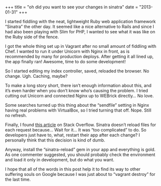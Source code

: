 +++
title = "oh did you want to see your changes in sinatra"
date = "2013-01-31"
+++

I started fiddling with the neat, lightweight Ruby web application framework 
“Sinatra” the other day. It seemed like a nice alternative to Rails and since 
I had also been playing with Slim for PHP, I wanted to see what it was like on 
the Ruby side of the fence.

I got the whole thing set up in Vagrant after no small amount of fiddling with 
Chef. I wanted to run it under Unicorn with Nginx in front, as is recommended 
by many for production deploys. After getting it all lined up, the app finally 
ran! Awesome, time to do some development!

So I started editing my index controller, saved, reloaded the browser. No 
change. Ugh. Caching, maybe?

To make a long story short, there isn’t enough information about this, and 
it’s even harder when you don’t know who’s causing the problem. I tried 
cutting out Unicorn and connected Nginx up to WEBrick directly… No love.

Some searches turned up this thing about the “sendfile” setting in Nginx 
having real problems with VirtualBox, so I tried turning that off. Nope. Still 
no refresh.

Finally, I found [this article][1] on Stack Overflow. Sinatra doesn’t reload 
files for each request because… Wait for it… It was “too complicated” to do. 
So developers just have to, what, restart their app after each change? I 
personally think that this decision is kind of dumb.

 [1]: http://stackoverflow.com/questions/1247125/how-to-get-sinatra-to-auto-reload-the-file-after-each-change

Anyway, install the “sinatra-reload” gem in your app and everything is gold. 
As one commenter suggested, you should probably check the environment and load 
it only in development, but do what you want.

I hope that all of the words in this post help it to find its way to other 
suffering souls on Google because I was just about to “vagrant destroy” for 
the last time.
